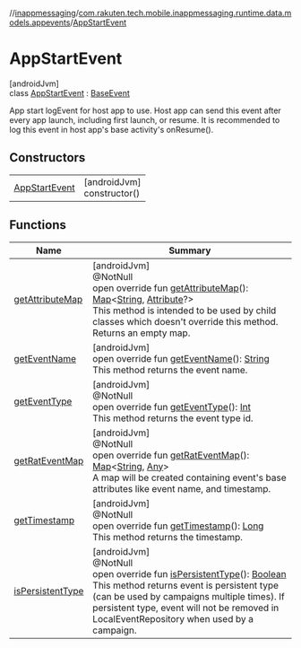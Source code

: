 //[inappmessaging](../../../index.md)/[com.rakuten.tech.mobile.inappmessaging.runtime.data.models.appevents](../index.md)/[AppStartEvent](index.md)

# AppStartEvent

[androidJvm]\
class [AppStartEvent](index.md) : [BaseEvent](../-base-event/index.md)

App start logEvent for host app to use. Host app can send this event after every app launch, including first launch, or resume. It is recommended to log this event in host app's base activity's onResume().

## Constructors

| | |
|---|---|
| [AppStartEvent](-app-start-event.md) | [androidJvm]<br>constructor() |

## Functions

| Name | Summary |
|---|---|
| [getAttributeMap](../-base-event/get-attribute-map.md) | [androidJvm]<br>@NotNull<br>open override fun [getAttributeMap](../-base-event/get-attribute-map.md)(): [Map](https://kotlinlang.org/api/latest/jvm/stdlib/kotlin.collections/-map/index.html)&lt;[String](https://kotlinlang.org/api/latest/jvm/stdlib/kotlin/-string/index.html), [Attribute](../../com.rakuten.tech.mobile.inappmessaging.runtime.data.models/-attribute/index.md)?&gt;<br>This method is intended to be used by child classes which doesn't override this method. Returns an empty map. |
| [getEventName](../-base-event/get-event-name.md) | [androidJvm]<br>open override fun [getEventName](../-base-event/get-event-name.md)(): [String](https://kotlinlang.org/api/latest/jvm/stdlib/kotlin/-string/index.html)<br>This method returns the event name. |
| [getEventType](../-base-event/get-event-type.md) | [androidJvm]<br>@NotNull<br>open override fun [getEventType](../-base-event/get-event-type.md)(): [Int](https://kotlinlang.org/api/latest/jvm/stdlib/kotlin/-int/index.html)<br>This method returns the event type id. |
| [getRatEventMap](../-base-event/get-rat-event-map.md) | [androidJvm]<br>@NotNull<br>open override fun [getRatEventMap](../-base-event/get-rat-event-map.md)(): [Map](https://kotlinlang.org/api/latest/jvm/stdlib/kotlin.collections/-map/index.html)&lt;[String](https://kotlinlang.org/api/latest/jvm/stdlib/kotlin/-string/index.html), [Any](https://kotlinlang.org/api/latest/jvm/stdlib/kotlin/-any/index.html)&gt;<br>A map will be created containing event's base attributes like event name, and timestamp. |
| [getTimestamp](../-base-event/get-timestamp.md) | [androidJvm]<br>@NotNull<br>open override fun [getTimestamp](../-base-event/get-timestamp.md)(): [Long](https://kotlinlang.org/api/latest/jvm/stdlib/kotlin/-long/index.html)<br>This method returns the timestamp. |
| [isPersistentType](../-base-event/is-persistent-type.md) | [androidJvm]<br>@NotNull<br>open override fun [isPersistentType](../-base-event/is-persistent-type.md)(): [Boolean](https://kotlinlang.org/api/latest/jvm/stdlib/kotlin/-boolean/index.html)<br>This method returns event is persistent type (can be used by campaigns multiple times). If persistent type, event will not be removed in LocalEventRepository when used by a campaign. |
